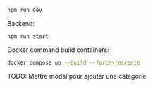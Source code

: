 ```bash
npm run dev
```

Backend:

```bash
npm run start
```

Docker command build containers:

```bash
docker compose up --build --force-recreate

```

TODO:
Mettre modal pour ajouter une catégorie
